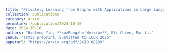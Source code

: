```yaml
---
title: "Privately Learning from Graphs with Applications in Large Language Model Finetuning."
collection: publications
category: arxiv
permalink: /publication/2024-10-10
date: 2024-10-10
authors: "Haoteng Yin, **<u>Rongzhe Wei</u>**, Eli Chien, Pan Li."
venue: "arXiv preprint, Submitted to ICLR 2025"
paperurl: "https://arxiv.org/pdf/2410.08299"
---
```


